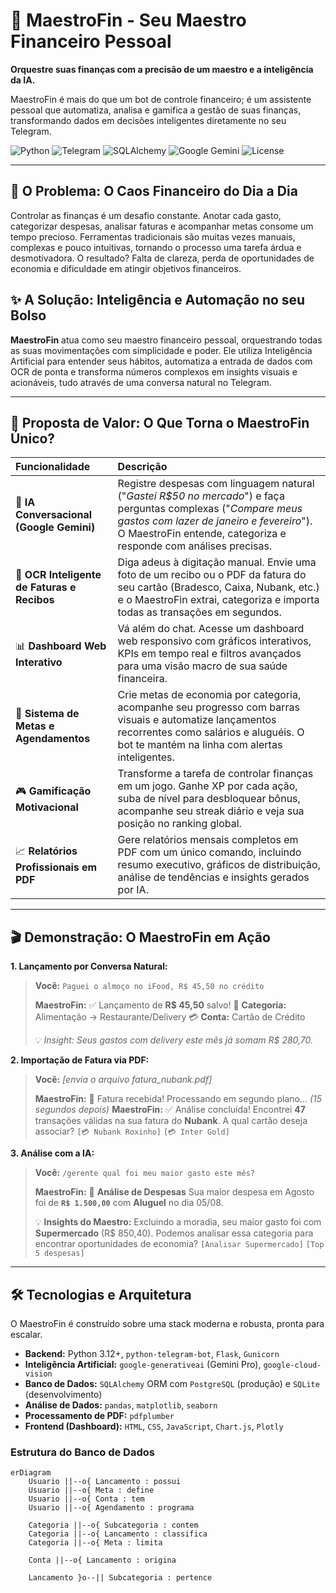 # 🎼 MaestroFin - Seu Maestro Financeiro Pessoal

**Orquestre suas finanças com a precisão de um maestro e a inteligência da IA.**

MaestroFin é mais do que um bot de controle financeiro; é um assistente pessoal que automatiza, analisa e gamifica a gestão de suas finanças, transformando dados em decisões inteligentes diretamente no seu Telegram.

![Python](https://img.shields.io/badge/Python-3.12+-blue.svg)
![Telegram](https://img.shields.io/badge/Telegram-Bot-blue.svg)
![SQLAlchemy](https://img.shields.io/badge/SQLAlchemy-2.0-orange.svg)
![Google Gemini](https://img.shields.io/badge/Google-Gemini_AI-4285F4.svg)
![License](https://img.shields.io/badge/License-Dual-green.svg)

---

## 🎯 O Problema: O Caos Financeiro do Dia a Dia

Controlar as finanças é um desafio constante. Anotar cada gasto, categorizar despesas, analisar faturas e acompanhar metas consome um tempo precioso. Ferramentas tradicionais são muitas vezes manuais, complexas e pouco intuitivas, tornando o processo uma tarefa árdua e desmotivadora. O resultado? Falta de clareza, perda de oportunidades de economia e dificuldade em atingir objetivos financeiros.

## ✨ A Solução: Inteligência e Automação no seu Bolso

**MaestroFin** atua como seu maestro financeiro pessoal, orquestrando todas as suas movimentações com simplicidade e poder. Ele utiliza Inteligência Artificial para entender seus hábitos, automatiza a entrada de dados com OCR de ponta e transforma números complexos em insights visuais e acionáveis, tudo através de uma conversa natural no Telegram.

---

## 🚀 Proposta de Valor: O Que Torna o MaestroFin Único?

| Funcionalidade | Descrição |
| :--- | :--- |
| 🧠 **IA Conversacional (Google Gemini)** | Registre despesas com linguagem natural ("*Gastei R$50 no mercado*") e faça perguntas complexas ("*Compare meus gastos com lazer de janeiro e fevereiro*"). O MaestroFin entende, categoriza e responde com análises precisas. |
| 📸 **OCR Inteligente de Faturas e Recibos** | Diga adeus à digitação manual. Envie uma foto de um recibo ou o PDF da fatura do seu cartão (Bradesco, Caixa, Nubank, etc.) e o MaestroFin extrai, categoriza e importa todas as transações em segundos. |
| 📊 **Dashboard Web Interativo** | Vá além do chat. Acesse um dashboard web responsivo com gráficos interativos, KPIs em tempo real e filtros avançados para uma visão macro de sua saúde financeira. |
| 🎯 **Sistema de Metas e Agendamentos** | Crie metas de economia por categoria, acompanhe seu progresso com barras visuais e automatize lançamentos recorrentes como salários e aluguéis. O bot te mantém na linha com alertas inteligentes. |
| 🎮 **Gamificação Motivacional** | Transforme a tarefa de controlar finanças em um jogo. Ganhe XP por cada ação, suba de nível para desbloquear bônus, acompanhe seu streak diário e veja sua posição no ranking global. |
| 📈 **Relatórios Profissionais em PDF** | Gere relatórios mensais completos em PDF com um único comando, incluindo resumo executivo, gráficos de distribuição, análise de tendências e insights gerados por IA. |

---

## 🎬 Demonstração: O MaestroFin em Ação

**1. Lançamento por Conversa Natural:**
> **Você:** `Paguei o almoço no iFood, R$ 45,50 no crédito`
>
> **MaestroFin:** ✅ Lançamento de **R$ 45,50** salvo!
> 🍔 **Categoria:** Alimentação → Restaurante/Delivery
> 💳 **Conta:** Cartão de Crédito
>
> 💡 *Insight: Seus gastos com delivery este mês já somam R$ 280,70.*

**2. Importação de Fatura via PDF:**
> **Você:** *[envia o arquivo fatura_nubank.pdf]*
>
> **MaestroFin:** 📄 Fatura recebida! Processando em segundo plano...
> *(15 segundos depois)*
> **MaestroFin:** ✅ Análise concluída! Encontrei **47** transações válidas na sua fatura do **Nubank**. A qual cartão deseja associar?
> `[💳 Nubank Roxinho]` `[💳 Inter Gold]`

**3. Análise com a IA:**
> **Você:** `/gerente qual foi meu maior gasto este mês?`
>
> **MaestroFin:** 🎯 **Análise de Despesas**
> Sua maior despesa em Agosto foi de **`R$ 1.500,00`** com **Aluguel** no dia 05/08.
>
> 💡 **Insights do Maestro:**
> Excluindo a moradia, seu maior gasto foi com **Supermercado** (R$ 850,40). Podemos analisar essa categoria para encontrar oportunidades de economia?
> `[Analisar Supermercado]` `[Top 5 despesas]`

---

## 🛠️ Tecnologias e Arquitetura

O MaestroFin é construído sobre uma stack moderna e robusta, pronta para escalar.

- **Backend:** Python 3.12+, `python-telegram-bot`, `Flask`, `Gunicorn`
- **Inteligência Artificial:** `google-generativeai` (Gemini Pro), `google-cloud-vision`
- **Banco de Dados:** `SQLAlchemy` ORM com `PostgreSQL` (produção) e `SQLite` (desenvolvimento)
- **Análise de Dados:** `pandas`, `matplotlib`, `seaborn`
- **Processamento de PDF:** `pdfplumber`
- **Frontend (Dashboard):** `HTML`, `CSS`, `JavaScript`, `Chart.js`, `Plotly`

### Estrutura do Banco de Dados

```mermaid
erDiagram
    Usuario ||--o{ Lancamento : possui
    Usuario ||--o{ Meta : define
    Usuario ||--o{ Conta : tem
    Usuario ||--o{ Agendamento : programa

    Categoria ||--o{ Subcategoria : contem
    Categoria ||--o{ Lancamento : classifica
    Categoria ||--o{ Meta : limita

    Conta ||--o{ Lancamento : origina

    Lancamento }o--|| Subcategoria : pertence
